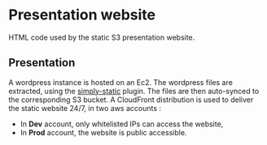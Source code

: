 # Presentation website
HTML code used by the static S3 presentation website.

## Presentation
A wordpress instance is hosted on an Ec2. The wordpress files are extracted, using the [simply-static](https://fr.wordpress.org/plugins/simply-static/) plugin.
The files are then auto-synced to the corresponding S3 bucket. 
A CloudFront distribution is used to deliver the static website 24/7, in two aws accounts :
* In **Dev** account, only whitelisted IPs can access the website,
* In **Prod** account, the website is public accessible.
